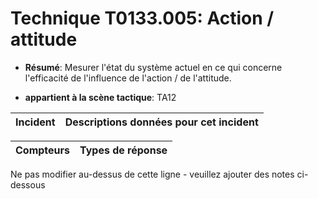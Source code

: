 # Technique T0133.005: Action / attitude

* **Résumé**: Mesurer l'état du système actuel en ce qui concerne l'efficacité de l'influence de l'action / de l'attitude.

* **appartient à la scène tactique**: TA12


|Incident |Descriptions données pour cet incident |
|-------- |-------------------- |



|Compteurs |Types de réponse |
|-------- |-------------- |


Ne pas modifier au-dessus de cette ligne - veuillez ajouter des notes ci-dessous